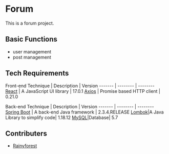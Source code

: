 # Forum

This is a forum project.

## Basic Functions
- user management
- post management

## Tech Requirements
Front-end
Technique | Description | Version 
------- | -------- | --------
[React](https://reactjs.org/) | A JavaScript UI library | 17.0.1
[Axios](https://github.com/axios/axios) | Promise based HTTP client | 0.21.0

Back-end
Technique | Description | Version
------- | -------- | --------
[Spring Boot](https://spring.io/projects/spring-boot) | A back-end Java framework | 2.3.4.RELEASE
[Lombok](https://projectlombok.org/)|A Java Library to simplify code| 1.18.12
[MySQL](https://www.mysql.com/)|Database| 5.7


## Contributers
- [Rainyforest](https://github.com/Rainyforest)
